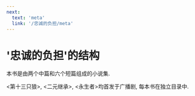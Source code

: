 ```yaml
---
next:
  text: 'meta'
  link: '/忠诚的负担/meta'
---
```


# '忠诚的负担'的结构

本书是由两个中篇和六个短篇组成的小说集.

<第十三只狼>, <二元继承>, <永生者>均首发于广播剧, 每本书在独立目录中.
